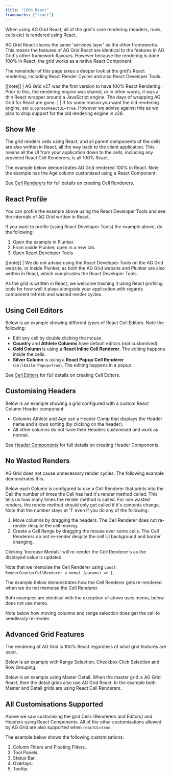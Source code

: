 ```yaml
---
title: "100% React"
frameworks: ["react"]
---
```


When using AG Grid React, all of the grid's core rendering (headers, rows, cells etc) is rendered using React.

AG Grid React shares the same 'services layer' as the other frameworks. This means the features of AG Grid React are identical to the features in AG Grid's other framework flavours. However because the rendering is done 100% in React, the grid works as a native React Component.

<div style="width: 80%;">
    <image-caption src="reactui/resources/before-vs-after.svg" alt="AG Grid React UI Explained" centered="true"></image-caption>
</div>

The remainder of this page takes a deeper look at the grid's React rendering, including React Render Cycles and also React Developer Tools.

[[note]]
| AG Grid v27 was the first version to have 100% React Rendering. Prior to this, the rendering engine was shared, or in other words, it was a thin React wrapper around a JavaScript engine. The days of wrapping AG Grid for React are gone.
|
| If for some reason you want the old rendering engine, set `suppressReactUi=true`. However we advise against this as we plan to drop support for the old rendering engine in v28.

## Show Me

The grid renders cells using React, and all parent components of the cells are also written in React, all the way back to the client application. This means all the UI from your application down to the cells, including any provided React Cell Renderers, is all 100% React.

The example below demonstrates AG Grid rendered 100% in React. Note the example has the Age column customised using a React Component.

<grid-example title='React UI' name='react-ui' type='react' options=' { "showImportsDropdown": false }'></grid-example>

See [Cell Renderers](/component-cell-renderer/) for full details on creating Cell Renderers.

## React Profile

You can profile the example above using the React Developer Tools and see the internals of AG Grid written in React.

If you want to profile (using React Developer Tools) the example above, do the following:
1. Open the example in Plunker.
1. From inside Plunker, open in a new tab.
1. Open React Developer Tools

[[note]]
| We do not advise using the React Developer Tools on the AG Grid website, or inside Plunker, as both the AG Grid website and Plunker are also written in React, which complicates the React Developer Tools.

As the grid is written in React, we welcome trashing it using React profiling tools for how well it plays alongside your application with regards component refresh and wasted render cycles.

<image-caption src="reactui/resources/react-dev-tools.png" alt="React Developer Tools" centered="true"></image-caption>

## Using Cell Editors

Below is an example showing different types of React Cell Editors. Note the following:

* Edit any cell by double clicking the mouse.
* **Country** and **Athlete Columns** have default editors (not customised).
* **Gold Column** is using a **React Inline Cell Renderer**. The editing happens inside the cells.
* **Silver Column** is using a **React Popup Cell Renderer** (`cellEditorPopup=true`). The editing happens in a popup.

<grid-example title='React UI Editors' name='editors' type='react' options=' { "showImportsDropdown": false }'></grid-example>

See [Cell Editors](/component-cell-editor/) for full details on creating Cell Editors.


## Customising Headers

Below is an example showing a grid configured with a custom React Column Header component.

* Columns Athlete and Age use a Header Comp that displays the Header name and allows sorting (by clicking on the header).
* All other columns do not have their Headers customised and work as normal.


<grid-example title='React UI Headers' name='headers' type='react' options=' { "showImportsDropdown": false }'></grid-example>

See [Header Components](/component-header/) for full details on creating Header Components.

## No Wasted Renders

AG Grid does not cause unnecessary render cycles. The following example demonstrates this.

Below each Column is configured to use a Cell Renderer that prints into the Cell the number of times the Cell has had it's render method called. This tells us how many times the render method is called. For non wasted renders, the render method should only get called if it's contents change. Note that the number stays at '1' even if you do any of the following:
1. Move columns by dragging the headers. The Cell Renderer does not re-render despite the cell moving.
1. Create a Cell Range by dragging the mouse over some cells. The Cell Renderers do not re-render despite the cell UI background and border changing.

Clicking 'Increase Medals' will re-render the Cell Renderer's as the displayed value is updated.

Note that we memoise the Cell Renderer using `const RenderCounterCellRenderer = memo( (params) => {`.

<grid-example title='React UI Render Cycles' name='no-wasted-render' type='react' options=' { "showImportsDropdown": false }'></grid-example>

The example below demonstrates how the Cell Renderer gets re-rendered when we do not memoise the Cell Renderer.

Both examples are identical with the exception of above uses memo, below does not use memo.

Note below how moving columns and range selection does get the cell to needlessly re-render.

<grid-example title='React UI Render Cycles' name='wasted-render' type='react' options=' { "showImportsDropdown": false }'></grid-example>

## Advanced Grid Features

The rendering of AG Grid is 100% React regardless of what grid features are used.

Below is an example with Range Selection, Checkbox Click Selection and Row Grouping.

<grid-example title='React UI Advanced Features' name='advanced-features' type='react' options=' { "showImportsDropdown": false }'></grid-example>

Below is an example using Master Detail. When the master grid is AG Grid React, then the detail grids also use AG Grid React. In the example both Master and Detail grids are using React Cell Renderers.

<grid-example title='React UI Master Detail' name='master-detail' type='react' options=' { "showImportsDropdown": false }'></grid-example>

## All Customisations Supported

Above we saw customising the grid Cells (Renderers and Editors) and Headers using React Components.
All of the other customisations allowed by AG Grid are also supported when `reactUi=true`.

The example below shows the following customisations:
1. Column Filters and Floating Filters.
1. Tool Panels.
1. Status Bar.
1. Overlays.
1. Tooltip.

<grid-example title='React UI All Customisations' name='all-customisations' type='react' options=' { "showImportsDropdown": false }'></grid-example>
